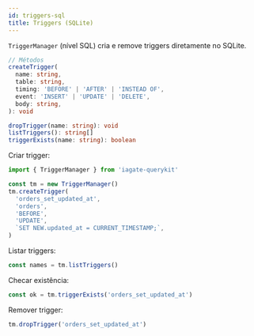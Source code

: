 ```yaml
---
id: triggers-sql
title: Triggers (SQLite)
---
```


`TriggerManager` (nível SQL) cria e remove triggers diretamente no SQLite.

```ts
// Métodos
createTrigger(
  name: string,
  table: string,
  timing: 'BEFORE' | 'AFTER' | 'INSTEAD OF',
  event: 'INSERT' | 'UPDATE' | 'DELETE',
  body: string,
): void

dropTrigger(name: string): void
listTriggers(): string[]
triggerExists(name: string): boolean
```

Criar trigger:
```ts
import { TriggerManager } from 'iagate-querykit'

const tm = new TriggerManager()
tm.createTrigger(
  'orders_set_updated_at',
  'orders',
  'BEFORE',
  'UPDATE',
  `SET NEW.updated_at = CURRENT_TIMESTAMP;`,
)
```

Listar triggers:
```ts
const names = tm.listTriggers()
```

Checar existência:
```ts
const ok = tm.triggerExists('orders_set_updated_at')
```

Remover trigger:
```ts
tm.dropTrigger('orders_set_updated_at')
``` 